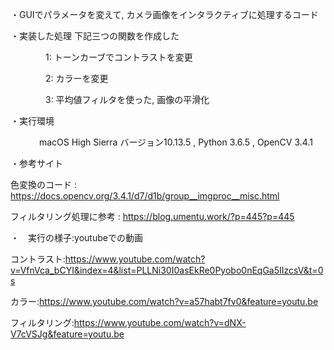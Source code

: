 ・GUIでパラメータを変えて, カメラ画像をインタラクティブに処理するコード

・実装した処理  下記三つの関数を作成した

　　　　1: トーンカーブでコントラストを変更
  
　　　　2: カラーを変更
  
　　　　3: 平均値フィルタを使った, 画像の平滑化
  
  
・実行環境

　　　 macOS High Sierra バージョン10.13.5 , Python 3.6.5 , OpenCV 3.4.1
    
・参考サイト

   色変換のコード : https://docs.opencv.org/3.4.1/d7/d1b/group__imgproc__misc.html
  
   フィルタリング処理に参考 : https://blog.umentu.work/?p=445?p=445

・　実行の様子:youtubeでの動画

   コントラスト:https://www.youtube.com/watch?v=VfnVca_bCYI&index=4&list=PLLNi30I0asEkRe0Pyobo0nEqGa5IIzcsV&t=0s
   
   カラー:https://www.youtube.com/watch?v=a57habt7fv0&feature=youtu.be
  
   フィルタリング:https://www.youtube.com/watch?v=dNX-V7cVSJg&feature=youtu.be
